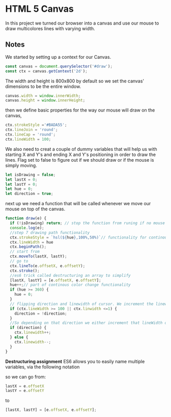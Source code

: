 # HTML 5 Canvas 
In this project we turned our browser into a canvas and use our mouse to draw multicolores lines with varying width.

## Notes

We started by setting up a context for our Canvas. 
```javascript
const canvas = document.querySelector('#draw');
const ctx = canvas.getContext('2d');
```
The width and height is 800x800 by default so we set the canvas' dimensions to be the entire window.  
```javascript
canvas.width = window.innerWidth;
canvas.height = window.innerHeight;
```

then we define basic properties for the way our mouse will draw on the canvas,
```javascript
ctx.strokeStyle ='#BADA55';
ctx.lineJoin = 'round';
ctx.lineCap = 'round';
ctx.lineWidth = 100;
```
We also need to creat a couple of dummy variables that will help us with starting X and Y's and ending X and Y's positioning in order to draw the lines. Flag set to false to figure out if we should draw or if the mouse is simply moving.

```javascript
let isDrawing = false;
let lastX = 0;
let lastY = 0;
let hue = 0;
let direction = true;
```
next up we need a function that will be called whenever we move our mouse on top of the canvas.

```javascript
function draw(e) {
  if (!isDrawing) return; // stop the function from runing if no mouse down
  console.log(e);
  //step 7 drawing path functionality
  ctx.strokeStyle = `hsl(${hue},100%,50%)`// functionality for continous color change
  ctx.lineWidth = hue
  ctx.beginPath();
  // start from
  ctx.moveTo(lastX, lastY);
  // go to
  ctx.lineTo(e.offsetX, e.offsetY);
  ctx.stroke();
  //es6 trick called destructuring an array to simplify
  [lastX, lastY] = [e.offsetX, e.offsetY];
  hue++;// part of continous color change functionality
  if (hue >= 360) {
    hue = 0;
  }
  // flipping direction and linewidth of cursor. We increment the linewidth from 1 to 100, but once we hit a 100 we are going back down from 100 lineWidth to 1. Hence if 100 > or < 1 flip direction.
  if (ctx.lineWidth >= 100 || ctx.linwidth <=1) {
    direction = !direction;
  }
  //So depending on that direction we either increment that lineWidth or decrement it.
  if (direction) {
    ctx.linewidth++;
  } else {
    ctx.linewidth--;
  }
}
```
**Destructuring assignment**
ES6 allows you to easily name multiple variables, via the following notation

so we can go from:
```javascript
lastX = e.offsetX
lastY = e.offsetY
```
to 

```javascript
[lastX, lastY] = [e.offsetX, e.offsetY];
```
